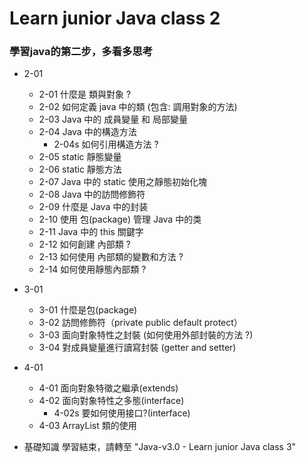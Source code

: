 # Learn junior Java class 2
### 學習java的第二步，多看多思考
- 2-01
    - 2-01 什麼是 類與對象 ?
    - 2-02 如何定義 java 中的類 (包含: 調用對象的方法)
    - 2-03 Java 中的 成員變量 和 局部變量
    - 2-04 Java 中的構造方法
      - 2-04s 如何引用構造方法 ?
    - 2-05 static 靜態變量
    - 2-06 static 靜態方法
    - 2-07 Java 中的 static 使用之靜態初始化塊 
    - 2-08 Java 中的訪問修飾符 
    - 2-09 什麼是 Java 中的封装
    - 2-10 使用 包(package) 管理 Java 中的类
    - 2-11 Java 中的 this 關鍵字
    - 2-12 如何創建 內部類 ?
    - 2-13 如何使用 內部類的變數和方法 ?
    - 2-14 如何使用靜態內部類 ?
- 3-01 
    - 3-01 什麼是包(package)
    - 3-02 訪問修飾符（private public default protect）
    - 3-03 面向對象特性之封裝 (如何使用外部封裝的方法 ?)
    - 3-04 對成員變量進行讀寫封裝 (getter and setter)
- 4-01 
    - 4-01 面向對象特徵之繼承(extends)
    - 4-02 面向對象特性之多態(interface)
      - 4-02s 要如何使用接口?(interface)
    - 4-03 ArrayList 類的使用

- 基礎知識 學習結束，請轉至 "Java-v3.0 - Learn junior Java class 3"
